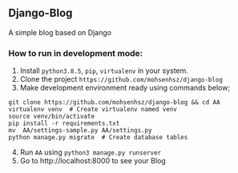 ## Django-Blog
A simple blog based on Django
### How to run  in development mode:
1. Install ```python3.8.5```, ```pip```, ```virtualenv``` in your system.
2. Clone the project ```https://github.com/mohsenhsz/django-blog```
3. Make development environment ready using commands below;
```
git clone https://github.com/mohsenhsz/django-blog && cd AA
virtualenv venv  # Create virtualenv named venv
source venv/bin/activate
pip install -r requirements.txt
mv  AA/settings-sample.py AA/settings.py
python manage.py migrate  # Create database tables
```
4. Run ```AA``` using ```python3 manage.py runserver```
5. Go to http://localhost:8000 to see your Blog
